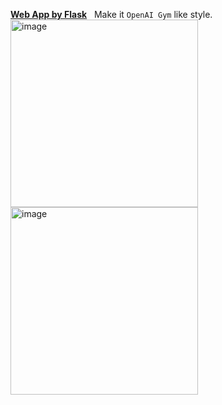 [**Web App by Flask**](https://github.com/KangOxford/Dissertation/tree/main/WebApp) &nbsp; Make it `OpenAI Gym` like style. <br>
<img height="300" alt="image" src="https://github.com/KangOxford/Dissertation/blob/main/static/Asset8.v5.png"> <img height="300" alt="image" src="https://github.com/KangOxford/Dissertation/blob/main/static/Asset9.png">
